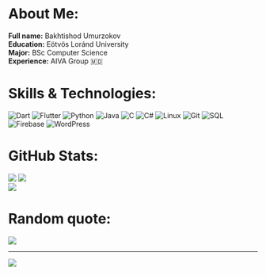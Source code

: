 # About Me:

**Full name:** Bakhtishod Umurzokov
<br>**Education:** Eötvös Loránd University
<br>**Major:** BSc Computer Science
<br>**Experience:** AIVA Group 🇲🇩

# **Skills & Technologies:**
![Dart](https://img.shields.io/badge/dart-%230175C2.svg?style=for-the-badge&logo=dart&logoColor=white)
![Flutter](https://img.shields.io/badge/flutter-%2302569B.svg?style=for-the-badge&logo=flutter&logoColor=white)
![Python](https://img.shields.io/badge/python-3670A0?style=for-the-badge&logo=python&logoColor=ffdd54)
![Java](https://img.shields.io/badge/java-%23ED8B00.svg?style=for-the-badge&logo=java&logoColor=white)
![C](https://img.shields.io/badge/c-%2300599C.svg?style=for-the-badge&logo=c&logoColor=white)
![C#](https://img.shields.io/badge/c%23-%23239120.svg?style=for-the-badge&logo=csharp&logoColor=white)
![Linux](https://img.shields.io/badge/linux-%23FCC624.svg?style=for-the-badge&logo=linux&logoColor=black)
![Git](https://img.shields.io/badge/git-%23F05033.svg?style=for-the-badge&logo=git&logoColor=white)
![SQL](https://img.shields.io/badge/sql-%23007396.svg?style=for-the-badge&logo=sqlite&logoColor=white)
![Firebase](https://img.shields.io/badge/Firebase-039BE5?style=for-the-badge&logo=firebase&logoColor=white)
![WordPress](https://img.shields.io/badge/wordpress-%23117AC9.svg?style=for-the-badge&logo=wordpress&logoColor=white)

# **GitHub Stats:**
![](https://github-readme-stats.vercel.app/api?username=Bakhtishod&show_icons=true&theme=transparent)
![](https://github-readme-streak-stats.herokuapp.com/?user=Bakhtishod&theme=dark&hide_border=false)<br/>
![](https://github-readme-stats.vercel.app/api/top-langs/?username=Bakhtishod&theme=dark&hide_border=false&include_all_commits=false&count_private=false&layout=compact)

# **Random quote:**
![](https://quotes-github-readme.vercel.app/api?type=horizontal&theme=algolia)

---
[![](https://visitcount.itsvg.in/api?id=Bakhtishod&icon=0&color=0)](https://visitcount.itsvg.in)

<!-- Proudly created with GPRM ( https://gprm.itsvg.in ) -->
